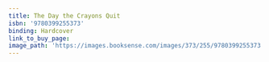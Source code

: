 ```yaml
---
title: The Day the Crayons Quit
isbn: '9780399255373'
binding: Hardcover
link_to_buy_page:
image_path: 'https://images.booksense.com/images/373/255/9780399255373.jpg'
---
```


